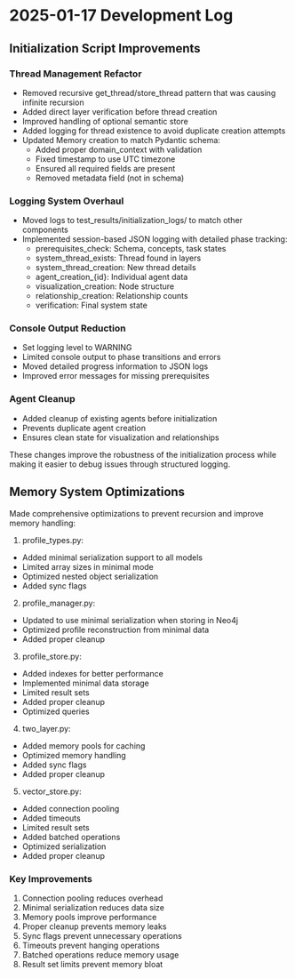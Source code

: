 # 2025-01-17 Development Log

## Initialization Script Improvements

### Thread Management Refactor
- Removed recursive get_thread/store_thread pattern that was causing infinite recursion
- Added direct layer verification before thread creation
- Improved handling of optional semantic store
- Added logging for thread existence to avoid duplicate creation attempts
- Updated Memory creation to match Pydantic schema:
  * Added proper domain_context with validation
  * Fixed timestamp to use UTC timezone
  * Ensured all required fields are present
  * Removed metadata field (not in schema)

### Logging System Overhaul
- Moved logs to test_results/initialization_logs/ to match other components
- Implemented session-based JSON logging with detailed phase tracking:
  * prerequisites_check: Schema, concepts, task states
  * system_thread_exists: Thread found in layers
  * system_thread_creation: New thread details
  * agent_creation_{id}: Individual agent data
  * visualization_creation: Node structure
  * relationship_creation: Relationship counts
  * verification: Final system state

### Console Output Reduction
- Set logging level to WARNING
- Limited console output to phase transitions and errors
- Moved detailed progress information to JSON logs
- Improved error messages for missing prerequisites

### Agent Cleanup
- Added cleanup of existing agents before initialization
- Prevents duplicate agent creation
- Ensures clean state for visualization and relationships

These changes improve the robustness of the initialization process while making it easier to debug issues through structured logging.

## Memory System Optimizations

Made comprehensive optimizations to prevent recursion and improve memory handling:

1. profile_types.py:
- Added minimal serialization support to all models
- Limited array sizes in minimal mode
- Optimized nested object serialization
- Added sync flags

2. profile_manager.py:
- Updated to use minimal serialization when storing in Neo4j
- Optimized profile reconstruction from minimal data
- Added proper cleanup

3. profile_store.py:
- Added indexes for better performance
- Implemented minimal data storage
- Limited result sets
- Added proper cleanup
- Optimized queries

4. two_layer.py:
- Added memory pools for caching
- Optimized memory handling
- Added sync flags
- Added proper cleanup

5. vector_store.py:
- Added connection pooling
- Added timeouts
- Limited result sets
- Added batched operations
- Optimized serialization
- Added proper cleanup

### Key Improvements
1. Connection pooling reduces overhead
2. Minimal serialization reduces data size
3. Memory pools improve performance
4. Proper cleanup prevents memory leaks
5. Sync flags prevent unnecessary operations
6. Timeouts prevent hanging operations
7. Batched operations reduce memory usage
8. Result set limits prevent memory bloat
